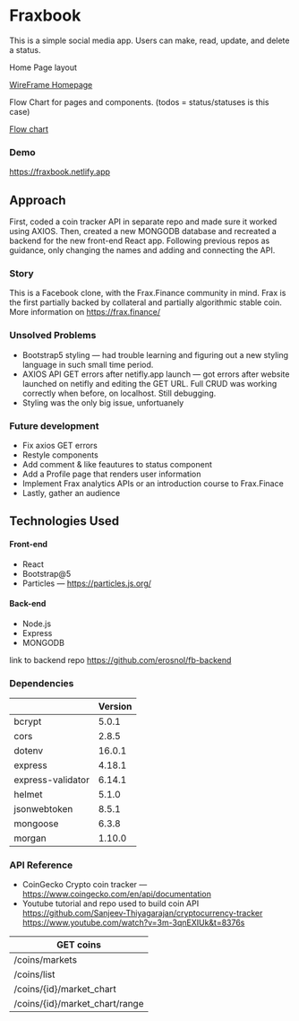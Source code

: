 # Fraxbook 

This is a simple social media app. Users can make, read, update, and delete a status.

Home Page layout 

[WireFrame Homepage](https://github.com/erosnol/fraxbook/tree/main/frax-book/frontend/FraxBookHome.png)


Flow Chart for pages and components. (todos = status/statuses is this case)

[Flow chart](https://github.com/erosnol/fraxbook/tree/main/frax-book/frontend/components-tree.png)

### Demo

https://fraxbook.netlify.app

## Approach

First, coded a coin tracker API in separate repo and made sure it worked using AXIOS. Then, created a new MONGODB database and recreated a backend for the new front-end React app. Following previous repos as guidance, only changing the names and adding and connecting the API.


### Story

This is a Facebook clone, with the Frax.Finance community in mind. Frax is the first partially backed by collateral and partially algorithmic stable coin. More information on https://frax.finance/


### Unsolved Problems

- Bootstrap5 styling — had trouble learning and figuring out a new styling language in such small time period. 
- AXIOS API GET errors after netifly.app launch — got errors after website launched on netifly and editing the GET URL. Full CRUD was working correctly when before, on localhost. Still debugging.
- Styling was the only big issue, unfortuanely 


### Future development 

- Fix axios GET errors 
- Restyle components
- Add comment & like feautures to status component
- Add a Profile page that renders user information 
- Implement Frax analytics APIs or an introduction course to Frax.Finace
- Lastly, gather an audience 


## Technologies Used

#### Front-end

- React
- Bootstrap@5
- Particles — https://particles.js.org/

#### Back-end

- Node.js
- Express
- MONGODB
 
 link to backend repo https://github.com/erosnol/fb-backend


### Dependencies

|                    | Version |
| ------------------ | ------- |
| bcrypt             | 5.0.1   |
| cors               | 2.8.5   |
| dotenv             | 16.0.1  |
| express            | 4.18.1  |
| express-validator  | 6.14.1  |
| helmet             | 5.1.0   |
| jsonwebtoken       | 8.5.1   |
| mongoose           | 6.3.8   |
| morgan             | 1.10.0  |

### API Reference 
- CoinGecko Crypto coin tracker — https://www.coingecko.com/en/api/documentation
- Youtube tutorial and repo used to build coin API https://github.com/Sanjeev-Thiyagarajan/cryptocurrency-tracker https://www.youtube.com/watch?v=3m-3qnEXIUk&t=8376s

| GET coins                     | 
| ------------------------------|             
| /coins/markets                |
| /coins/list                   |
| /coins/{id}/market_chart      |
| /coins/{id}/market_chart/range|

